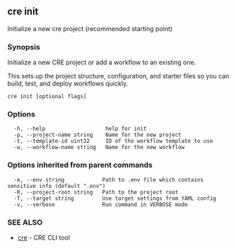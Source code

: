 ## cre init

Initialize a new cre project (recommended starting point)

### Synopsis

Initialize a new CRE project or add a workflow to an existing one.

This sets up the project structure, configuration, and starter files so you can
build, test, and deploy workflows quickly.

```
cre init [optional flags]
```

### Options

```
  -h, --help                   help for init
  -p, --project-name string    Name for the new project
  -t, --template-id uint32     ID of the workflow template to use
  -w, --workflow-name string   Name for the new workflow
```

### Options inherited from parent commands

```
  -e, --env string            Path to .env file which contains sensitive info (default ".env")
  -R, --project-root string   Path to the project root
  -T, --target string         Use target settings from YAML config
  -v, --verbose               Run command in VERBOSE mode
```

### SEE ALSO

* [cre](cre.md)	 - CRE CLI tool

